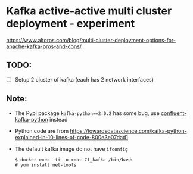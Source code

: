 # Kafka active-active multi cluster deployment - experiment

<https://www.altoros.com/blog/multi-cluster-deployment-options-for-apache-kafka-pros-and-cons/>


## TODO:

- [ ] Setup 2 cluster of kafka (each has 2 network interfaces)


## Note:

- The Pypi package `kafka-python==2.0.2` has some bug, use [confluent-kafka-python](https://github.com/confluentinc/confluent-kafka-python) instead
- Python code are from <https://towardsdatascience.com/kafka-python-explained-in-10-lines-of-code-800e3e07dad1>
- The default kafka image do not have `ifconfig`

  ```shell
  $ docker exec -ti -u root C1_kafka /bin/bash
  # yum install net-tools
  ```
